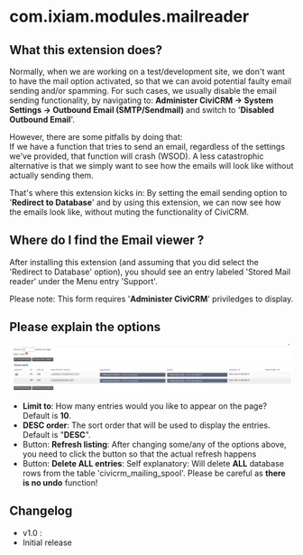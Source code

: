 # com.ixiam.modules.mailreader

## What this extension does?

Normally, when we are working on a test/development site, we don't want to have the mail option activated, so that we can avoid potential faulty email sending and/or spamming. For such cases, we usually disable the email sending functionality, by navigating to:
**Administer CiviCRM -> System Settings -> Outbound Email (SMTP/Sendmail)** and switch to '**Disabled Outbound Email**'.

However, there are some pitfalls by doing that:  
If we have a function that tries to send an email, regardless of the settings we've provided, that function will crash (WSOD). A less catastrophic alternative is that we simply want to see how the emails will look like without actually sending them.

That's where this extension kicks in: By setting the email sending option to '**Redirect to Database**' and by using this extension, we can now see how the emails look like, without muting the functionality of CiviCRM.

## Where do I find the Email viewer ?

After installing this extension (and assuming that you did select the 'Redirect to Database' option), you should see an entry labeled 'Stored Mail reader' under the Menu entry 'Support'.

Please note: This form requires '**Administer CiviCRM**' priviledges to display.

## Please explain the options

![Main page screenshot](doc/com.ixiam.modules.mailreader-01.png)

* **Limit to**: How many entries would you like to appear on the page? Default is **10**.
* **DESC order**: The sort order that will be used to display the entries. Default is "**DESC**".
* Button: **Refresh listing**: After changing some/any of the options above, you need to click the button so that the actual refresh happens
* Button: **Delete ALL entries**: Self explanatory: Will delete **ALL** database rows from the table 'civicrm_mailing_spool'. Please be careful as **there is no undo** function!

## Changelog

* v1.0 : 
 * Initial release